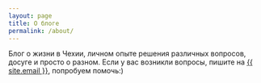 ```yaml
---
layout: page
title: О блоге
permalink: /about/
---
```


Блог о жизни в Чехии, личном опыте решения различных вопросов, досуге и просто о разном.
Если у вас возникли вопросы, пишите на <a href="mailto:{{ site.email }}">{{ site.email }}</a>, попробуем помочь:)
